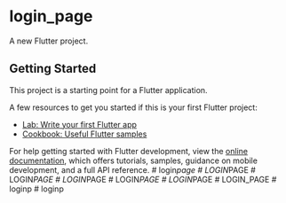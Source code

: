 # login_page

A new Flutter project.

## Getting Started

This project is a starting point for a Flutter application.

A few resources to get you started if this is your first Flutter project:

- [Lab: Write your first Flutter app](https://docs.flutter.dev/get-started/codelab)
- [Cookbook: Useful Flutter samples](https://docs.flutter.dev/cookbook)

For help getting started with Flutter development, view the
[online documentation](https://docs.flutter.dev/), which offers tutorials,
samples, guidance on mobile development, and a full API reference.
#   l o g i n _ p a g e  
 #   L O G I N _ P A G E  
 #   L O G I N _ P A G E  
 #   L O G I N _ P A G E  
 #   L O G I N _ P A G E  
 #   L O G I N _ P A G E  
 #   L O G I N _ P A G E  
 #   l o g i n p  
 #   l o g i n p  
 